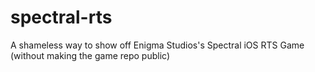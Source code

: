# spectral-rts
A shameless way to show off Enigma Studios's Spectral iOS RTS Game (without making the game repo public)

